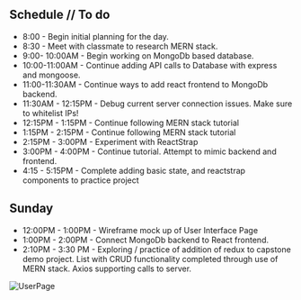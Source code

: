 ## Schedule // To do

* 8:00 - Begin initial planning for the day.
* 8:30 - Meet with classmate to research MERN stack.
* 9:00- 10:00AM - Begin working on MongoDb based database.
* 10:00-11:00AM - Continue adding API calls to Database with express and mongoose.
* 11:00-11:30AM - Continue ways to add react frontend to MongoDb backend.
* 11:30AM - 12:15PM - Debug current server connection issues. Make sure to whitelist IPs!
* 12:15PM - 1:15PM - Continue following MERN stack tutorial
* 1:15PM - 2:15PM - Continue following MERN stack tutorial  
* 2:15PM - 3:00PM - Experiment with ReactStrap
* 3:00PM - 4:00PM - Continue tutorial. Attempt to mimic backend and frontend.
* 4:15 - 5:15PM - Complete adding basic state, and reactstrap components to practice project

## Sunday
* 12:00PM - 1:00PM - Wireframe mock up of User Interface Page
* 1:00PM - 2:00PM - Connect MongoDb backend to React frontend.
* 2:10PM - 3:30 PM  - Exploring / practice of addition of redux to capstone demo project. List with CRUD functionality completed through use of MERN stack. Axios supporting calls to server.


![UserPage](https://user-images.githubusercontent.com/50305423/75633743-81548280-5bbc-11ea-87a2-745783d81002.png)
